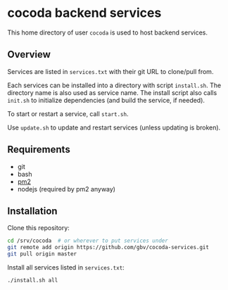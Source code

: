 # cocoda backend services

This home directory of user `cocoda` is used to host backend services.

## Overview

Services are listed in `services.txt` with their git URL to clone/pull from.

Each services can be installed into a directory with script `install.sh`.
The directory name is also used as service name. The install script also
calls `init.sh` to initialize dependencies (and build the service, if needed).

To start or restart a service, call `start.sh`.

Use `update.sh` to update and restart services (unless updating is broken).

## Requirements

* git
* bash
* [pm2](http://pm2.keymetrics.io/)
* nodejs (required by pm2 anyway) 

## Installation

Clone this repository:

```bash
cd /srv/cocoda  # or wherever to put services under
git remote add origin https://github.com/gbv/cocoda-services.git 
git pull origin master
```

Install all services listed in `services.txt`:

```bash
./install.sh all
```

